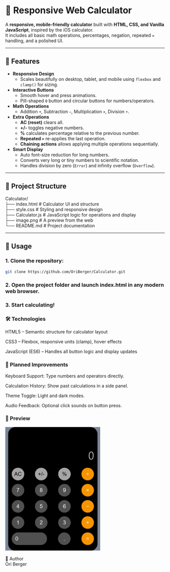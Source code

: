 # 🧮 Responsive Web Calculator

A **responsive, mobile-friendly calculator** built with **HTML, CSS, and Vanilla JavaScript**, inspired by the iOS calculator.  
It includes all basic math operations, percentages, negation, repeated `=` handling, and a polished UI.

---

## 🚀 Features

- **Responsive Design**
  - Scales beautifully on desktop, tablet, and mobile using `flexbox` and `clamp()` for sizing.
- **Interactive Buttons**
  - Smooth hover and press animations.
  - Pill-shaped `0` button and circular buttons for numbers/operators.
- **Math Operations**
  - Addition `+`, Subtraction `−`, Multiplication `×`, Division `÷`.
- **Extra Operations**
  - **AC (reset)** clears all.
  - **+/-** toggles negative numbers.
  - **%** calculates percentage relative to the previous number.
  - **Repeated `=`** re-applies the last operation.
  - **Chaining actions** allows applying multiple operations sequentially.
- **Smart Display**
  - Auto font-size reduction for long numbers.
  - Converts very long or tiny numbers to scientific notation.
  - Handles division by zero (`Error`) and infinity overflow (`Overflow`).

---

## 📂 Project Structure

Calculator/ <br>
├── index.html # Calculator UI and structure <br>
├── style.css # Styling and responsive design <br>
├── Calculator.js # JavaScript logic for operations and display <br>
├── image.png # A preview from the web <br>
└── README.md # Project documentation <br>


---

## 📖 Usage

### 1. Clone the repository:

```bash
git clone https://github.com/OriBerger/Calculator.git
```

### 2. Open the project folder and launch index.html in any modern web browser.

### 3. Start calculating!

### 🛠️ Technologies <br>
HTML5 – Semantic structure for calculator layout

CSS3 – Flexbox, responsive units (clamp), hover effects

JavaScript (ES6) – Handles all button logic and display updates

### 🎯 Planned Improvements <br>
Keyboard Support: Type numbers and operators directly.

Calculation History: Show past calculations in a side panel.

Theme Toggle: Light and dark modes.

Audio Feedback: Optional click sounds on button press.

### 📸 Preview <br>

<img src="image.png" alt="Preview" width="300">

👤 Author <br>
Ori Berger
